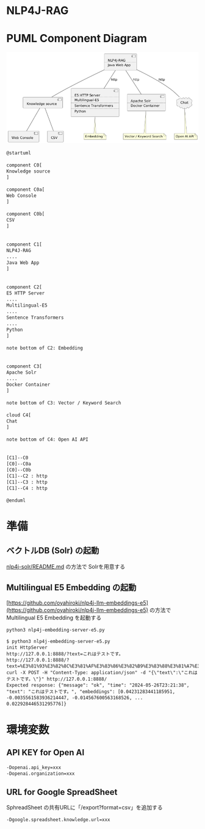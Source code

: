 # NLP4J-RAG

# PUML Component Diagram

<img src="README_diagram1.png" width="640px">

```
@startuml

component C0[
Knowledge source
]

component C0a[
Web Console
]

component C0b[
CSV
]


component C1[
NLP4J-RAG
....
Java Web App
]


component C2[
E5 HTTP Server
....
Multilingual-E5
....
Sentence Transformers
....
Python
]

note bottom of C2: Embedding


component C3[
Apache Solr
....
Docker Container
]

note bottom of C3: Vector / Keyword Search

cloud C4[
Chat
]

note bottom of C4: Open AI API


[C1]--C0
[C0]--C0a
[C0]--C0b
[C1]--C2 : http
[C1]--C3 : http
[C1]--C4 : http

@enduml
```

# 準備

## ベクトルDB (Solr) の起動

[nlp4j-solr/README.md](https://github.com/oyahiroki/nlp4j/tree/master/nlp4j/nlp4j-solr) の方法で Solrを用意する

## Multilingual E5 Embedding の起動

[https://github.com/oyahiroki/nlp4j-llm-embeddings-e5](https://github.com/oyahiroki/nlp4j-llm-embeddings-e5) の方法で Multilingual E5 Embedding を起動する

```
python3 nlp4j-embedding-server-e5.py
```

```
$ python3 nlp4j-embedding-server-e5.py
init HttpServer
http://127.0.0.1:8888/?text=これはテストです。
http://127.0.0.1:8888/?text=%E3%81%93%E3%82%8C%E3%81%AF%E3%83%86%E3%82%B9%E3%83%88%E3%81%A7%E3%81%99%E3%80%82
curl -X POST -H "Content-Type: application/json" -d "{\"text\":\"これはテストです。\"}" http://127.0.0.1:8888/
Expected response: {"message": "ok", "time": "2024-05-26T23:21:38", "text": "これはテストです。", "embeddings": [0.04231283441185951, -0.0035561583936214447, -0.014567600563168526, ... 0.022928446531295776]}

```


# 環境変数


## API KEY for Open AI

```
-Dopenai.api_key=xxx
-Dopenai.organization=xxx
```

## URL for Google SpreadSheet

SphreadSheet の共有URLに「/export?format=csv」を追加する

```
-Dgoogle.spreadsheet.knowledge.url=xxx
```


